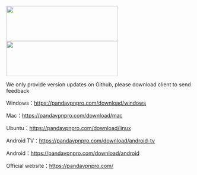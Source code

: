 <a href="https://play.google.com/store/apps/details?id=com.pandavpn.androidproxy&hl=en"><img src="https://user-images.githubusercontent.com/49056551/127421328-dce099a3-ca66-4c7e-97d7-ca8be0130baa.png" width="300" height="95"></a>
<a href="https://apps.apple.com/us/app/panda-vpn-pro-fastest-proxy/id1450910298?l=en"><img src="https://user-images.githubusercontent.com/49056551/127421327-148e2d14-fd97-4054-8816-69fcb93f3ed0.png" width="300" height="95"></a>

We only provide version updates on Github, please download client to send feedback

Windows：https://pandavpnpro.com/download/windows

Mac：https://pandavpnpro.com/download/mac

Ubuntu：https://pandavpnpro.com/download/linux

Android TV：https://pandavpnpro.com/download/android-tv

Android：https://pandavpnpro.com/download/android

Official website：https://pandavpnpro.com/
